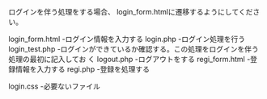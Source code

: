 ログインを伴う処理をする場合、
login_form.htmlに遷移するようにしてください。

login_form.html
 -ログイン情報を入力する
login.php
 -ログイン処理を行う
login_test.php
 -ログインができているか確認する。この処理をログインを伴う処理の最初に記入してお
く
logout.php
 -ログアウトをする
regi_form.html
 -登録情報を入力する
regi.php
 -登録を処理する

login.css
 -必要ないファイル
